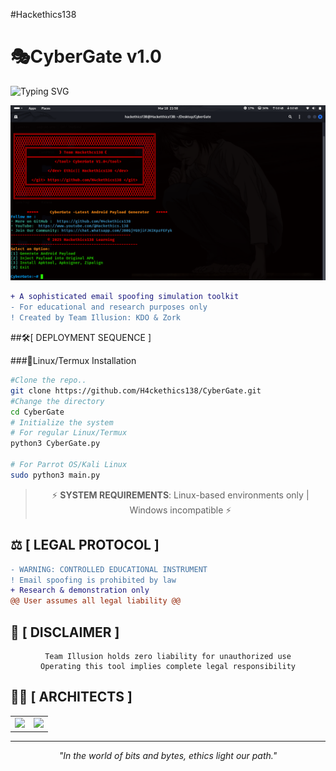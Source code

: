 #Hackethics138
# 🎭CyberGate v1.0
![Typing SVG](https://readme-typing-svg.herokuapp.com?font=neuropol&weight=800&size=25&duration=4000&pause=500&color=D1147A&center=true&vCenter=true&width=435&lines=CYBER-GATE-IS-Android+Payload;Generator;+TEAM-Hackethics138)

![ CyberGate Banner](https://github.com/H4ckethics138/CyberGate/blob/main/CyberGate.png?raw=true)

```diff
+ A sophisticated email spoofing simulation toolkit
- For educational and research purposes only
! Created by Team Illusion: KDO & Zork
```
</div>


##🛠️[ DEPLOYMENT SEQUENCE ]

###🐧Linux/Termux Installation
```bash
#Clone the repo..
git clone https://github.com/H4ckethics138/CyberGate.git
#Change the directory
cd CyberGate
# Initialize the system
# For regular Linux/Termux
python3 CyberGate.py

# For Parrot OS/Kali Linux
sudo python3 main.py
```

<div align="center">

> ⚡ **SYSTEM REQUIREMENTS**: Linux-based environments only | Windows incompatible ⚡

</div>

## ⚖️ [ LEGAL PROTOCOL ]

```diff
- WARNING: CONTROLLED EDUCATIONAL INSTRUMENT
! Email spoofing is prohibited by law
+ Research & demonstration only
@@ User assumes all legal liability @@
```

## 🚫 [ DISCLAIMER ]

<div align="center">

```
Team Illusion holds zero liability for unauthorized use
Operating this tool implies complete legal responsibility
```

</div>

## 👨‍💻 [ ARCHITECTS ]

<table align="center">
    <tr>
        <td align="center"><a href="https://github.com/kdo2064"><img src="https://img.shields.io/badge/KDO-Developer-blue?style=flat-square&logo=github"></a></td>
        <td align="center"><a href="https://github.com/samay825"><img src="https://img.shields.io/badge/Zork-Developer-red?style=flat-square&logo=github"></a></td>
    </tr>
</table>

<div align="center">

---
*"In the world of bits and bytes, ethics light our path."*

</div>
